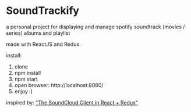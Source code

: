 # SoundTrackify
a personal project for displaying and manage spotify soundtrack (movies / series) albums and playlist

made with ReactJS and Redux.

install:

1. clone
2. npm install
3. npm start
4. open browser: http://localhost:8080/
5. enjoy :)

inspired by: ["The SoundCloud Client in React + Redux"](http://www.robinwieruch.de/the-soundcloud-client-in-react-redux/)
